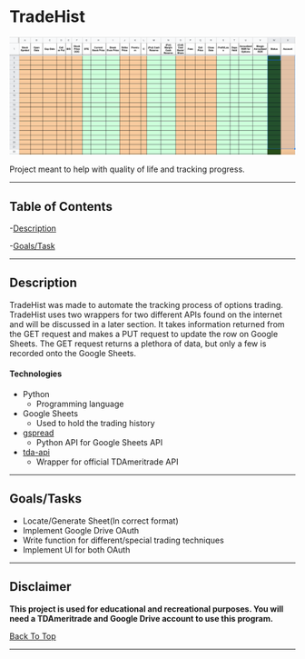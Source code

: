 # TradeHist

![project-image](readme/default.png)

Project meant to help with quality of life and tracking progress.

---

## Table of Contents

 -[Description](#description)

 -[Goals/Task](#goals/tasks)

---

## Description

TradeHist was made to automate the tracking process of options trading. TradeHist uses two wrappers for two different APIs found on the internet and will be discussed in a later section. It takes information returned from the GET request and makes a PUT request to update the row on Google Sheets. The GET request returns a plethora of data, but only a few is recorded onto the Google Sheets. 
 


#### Technologies

 - Python
	* Programming language
 - Google Sheets
	* Used to hold the trading history
 - [gspread](https://gspread.readthedocs.io/en/latest/)
	* Python API for Google Sheets API
 - [tda-api](https://tda-api.readthedocs.io/en/stable/)
	* Wrapper for official TDAmeritrade API

---

## Goals/Tasks

 - Locate/Generate Sheet(In correct format)
 - Implement Google Drive OAuth
 - Write function for different/special trading techniques
 - Implement UI for both OAuth
---
## Disclaimer

**This project is used for educational and recreational purposes. You will need a TDAmeritrade and Google Drive account to use this program.**

[Back To Top](#tradehist)

---

